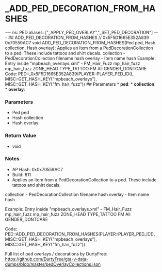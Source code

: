 # _ADD_PED_DECORATION_FROM_HASHES

--- ns: PED aliases: ["_APPLY_PED_OVERLAY","_SET_PED_DECORATION"] --- ## ADD_PED_DECORATION_FROM_HASHES  // 0x5F5D1665E352A839 0x70559AC7 void ADD_PED_DECORATION_FROM_HASHES(Ped ped, Hash collection, Hash overlay);  Applies an Item from a PedDecorationCollection to a ped. These include tattoos and shirt decals. collection - PedDecorationCollection filename hash overlay - Item name hash Example: Entry inside "mpbeach_overlays.xml" - <Item> <uvPos x="0.500000" y="0.500000" /> <scale x="0.600000" y="0.500000" /> <rotation value="0.000000" /> <nameHash>FM_Hair_Fuzz</nameHash> <txdHash>mp_hair_fuzz</txdHash> <txtHash>mp_hair_fuzz</txtHash> <zone>ZONE_HEAD</zone> <type>TYPE_TATTOO</type> <faction>FM</faction> <garment>All</garment> <gender>GENDER_DONTCARE</gender> <award /> <awardLevel /> </Item> Code: PED::_0x5F5D1665E352A839(PLAYER::PLAYER_PED_ID(), MISC::GET_HASH_KEY("mpbeach_overlays"), MISC::GET_HASH_KEY("fm_hair_fuzz"))  ## Parameters * **ped**: * **collection**: * **overlay**:

### Parameters
* Ped ped
* Hash collection
* Hash overlay

### Return Value
* void

### Notes
* AP Hash: 0x0x70559AC7
* Build: 811
* Applies an Item from a PedDecorationCollection to a ped. These include tattoos and shirt decals.

collection - PedDecorationCollection filename hash
overlay - Item name hash

Example:
Entry inside "mpbeach_overlays.xml" -
<Item>
  <uvPos x="0.500000" y="0.500000" />
  <scale x="0.600000" y="0.500000" />
  <rotation value="0.000000" />
  <nameHash>FM_Hair_Fuzz</nameHash>
  <txdHash>mp_hair_fuzz</txdHash>
  <txtHash>mp_hair_fuzz</txtHash>
  <zone>ZONE_HEAD</zone>
  <type>TYPE_TATTOO</type>
  <faction>FM</faction>
  <garment>All</garment>
  <gender>GENDER_DONTCARE</gender>
  <award />
  <awardLevel />
</Item>

Code:
PED::ADD_PED_DECORATION_FROM_HASHES(PLAYER::PLAYER_PED_ID(), MISC::GET_HASH_KEY("mpbeach_overlays"), MISC::GET_HASH_KEY("fm_hair_fuzz"))

Full list of ped overlays / decorations by DurtyFree: https://github.com/DurtyFree/gta-v-data-dumps/blob/master/pedOverlayCollections.json


